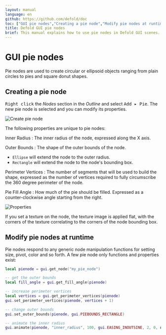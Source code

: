 ```yaml
---
layout: manual
language: en
github: https://github.com/defold/doc
toc: ["GUI pie nodes","Creating a pie node","Modify pie nodes at runtime"]
title: Defold GUI pie nodes
brief: This manual explains how to use pie nodes in Defold GUI scenes.
---
```


# GUI pie nodes

Pie nodes are used to create circular or ellipsoid objects ranging from plain circles to pies and square donut shapes.

## Creating a pie node

<kbd>Right click</kbd> the *Nodes* section in the *Outline* and select <kbd>Add ▸ Pie</kbd>. The new pie node is selected and you can modify its properties.

![Create pie node](../images/gui-pie/create.png)

The following properties are unique to pie nodes:

Inner Radius
: The inner radius of the node, expressed along the X axis.

Outer Bounds
: The shape of the outer bounds of the node.

  - `Ellipse` will extend the node to the outer radius.
  - `Rectangle` will extend the node to the node's bounding box.

Perimeter Vertices
: The number of segments that will be used to build the shape, expressed as the number of vertices required to fully circumscribe the 360 degree perimeter of the node.

Pie Fill Angle
: How much of the pie should be filled. Expressed as a counter-clockwise angle starting from the right.

![Properties](../images/gui-pie/properties.png)

If you set a texture on the node, the texture image is applied flat, with the corners of the texture correlating to the corners of the node bounding box.

## Modify pie nodes at runtime

Pie nodes respond to any generic node manipulation functions for setting size, pivot, color and so forth. A few pie node only functions and properties exist:

```lua
local pienode = gui.get_node("my_pie_node")

-- get the outer bounds
local fill_angle = gui.get_fill_angle(pienode)

-- increase perimeter vertices
local vertices = gui.get_perimeter_vertices(pienode)
gui.set_perimeter_vertices(pienode, vertices + 1)

-- change outer bounds
gui.set_outer_bounds(pienode, gui.PIEBOUNDS_RECTANGLE)

-- animate the inner radius
gui.animate(pienode, "inner_radius", 100, gui.EASING_INOUTSINE, 2, 0, nil, gui.PLAYBACK_LOOP_PINGPONG)
```
